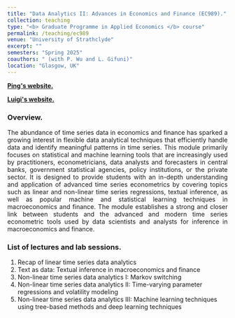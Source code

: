 ```yaml
---
title: "Data Analytics II: Advances in Economics and Finance (EC989)."
collection: teaching
type: "<b> Graduate Programme in Applied Economics </b> course"
permalink: /teaching/ec989
venue: "University of Strathclyde"
excerpt: ""
semesters: "Spring 2025"
coauthors: " (with P. Wu and L. Gifuni)"
location: "Glasgow, UK"
---
```



[**Ping's website.**](https://pingwu.org)

[**Luigi's website.**](https://sites.google.com/view/luigigifuni/home)


### Overview.
<p align="justify"> The abundance of time series data in economics and finance has sparked a growing interest in flexible data analytical techniques that efficiently handle data and identify meaningful patterns in time series. This module primarily focuses on statistical and machine learning tools that are increasingly used by practitioners, econometricians, data analysts and forecasters in central banks, government statistical agencies, policy institutions, or the private sector. It is designed to provide students with an in-depth understanding and application of advanced time series econometrics by covering topics such as linear and non-linear time series regressions, textual inference, as well as popular machine and statistical learning techniques in macroeconomics and finance. The module establishes a strong and closer link between students and the advanced and modern time series econometric tools used by data scientists and analysts for inference in macroeconomics and finance.  
 </p>


### List of lectures and lab sessions.
1. Recap of linear time series data analytics
2. Text as data: Textual inference in macroeconomics and finance
3. Non-linear time series data analytics I: Markov switching
4. Non-linear time series data analytics II: Time-varying parameter regressions and volatility modeling
5. Non-linear time series data analytics III: Machine learning techniques using tree-based methods and deep learning techniques

